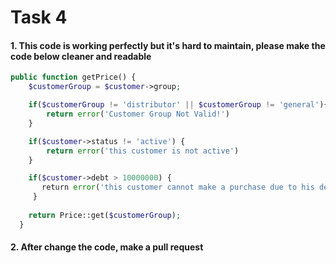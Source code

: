 # Task 4

#### 1. This code is working perfectly but it's hard to maintain, please make the code below cleaner and readable

```php
public function getPrice() {
    $customerGroup = $customer->group; 

    if($customerGroup != 'distributor' || $customerGroup != 'general'){
        return error('Customer Group Not Valid!')
    }

    if($customer->status != 'active') {
        return error('this customer is not active')
    }

    if($customer->debt > 10000000) {
       return error('this customer cannot make a purchase due to his debt over limit');
     } 
    
    return Price::get($customerGroup); 
  }
```

#### 2. After change the code, make a pull request
